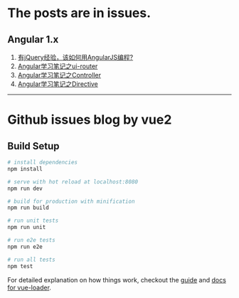 # The posts are in issues.

## Angular 1.x

1. [有jQuery经验，该如何用AngularJS编程?](https://github.com/Hugo-seth/blog/issues/3 "")
2. [Angular学习笔记之ui-router](https://github.com/Hugo-seth/blog/issues/2 "")
3. [Angular学习笔记之Controller](https://github.com/Hugo-seth/blog/issues/4 "")
4. [Angular学习笔记之Directive](https://github.com/Hugo-seth/blog/issues/5 "")

-----------------------------------------

# Github issues blog by vue2

## Build Setup

``` bash
# install dependencies
npm install

# serve with hot reload at localhost:8080
npm run dev

# build for production with minification
npm run build

# run unit tests
npm run unit

# run e2e tests
npm run e2e

# run all tests
npm test
```

For detailed explanation on how things work, checkout the [guide](http://vuejs-templates.github.io/webpack/) and [docs for vue-loader](http://vuejs.github.io/vue-loader).
